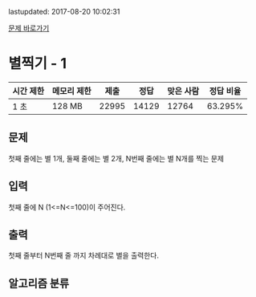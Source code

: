 lastupdated: 2017-08-20 10:02:31

[문제 바로가기](https://www.acmicpc.net/problem/2438)

# 별찍기 - 1

| 시간 제한 | 메모리 제한 | 제출 | 정답 | 맞은 사람 | 정답 비율 |
| --- | --- | --- | --- | --- | --- |
| 1 초 | 128 MB | 22995 | 14129 | 12764 | 63.295% |


## 문제
첫째 줄에는 별 1개, 둘째 줄에는 별 2개, N번째 줄에는 별 N개를 찍는 문제


## 입력
첫째 줄에 N (1<=N<=100)이 주어진다.


## 출력
첫째 줄부터 N번째 줄 까지 차례대로 별을 출력한다.


## 알고리즘 분류

